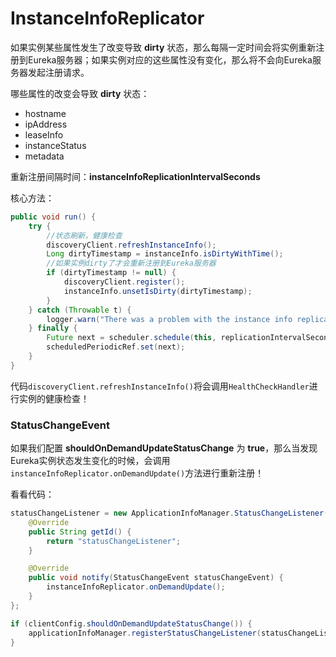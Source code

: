 # InstanceInfoReplicator

如果实例某些属性发生了改变导致 **dirty** 状态，那么每隔一定时间会将实例重新注册到Eureka服务器；如果实例对应的这些属性没有变化，那么将不会向Eureka服务器发起注册请求。

哪些属性的改变会导致 **dirty** 状态：

- hostname
- ipAddress
- leaseInfo
- instanceStatus
- metadata

重新注册间隔时间：**instanceInfoReplicationIntervalSeconds**

核心方法：

```java
public void run() {
    try {
        //状态刷新，健康检查
        discoveryClient.refreshInstanceInfo();
        Long dirtyTimestamp = instanceInfo.isDirtyWithTime();
        //如果实例dirty了才会重新注册到Eureka服务器
        if (dirtyTimestamp != null) {
            discoveryClient.register();
            instanceInfo.unsetIsDirty(dirtyTimestamp);
        }
    } catch (Throwable t) {
        logger.warn("There was a problem with the instance info replicator", t);
    } finally {
        Future next = scheduler.schedule(this, replicationIntervalSeconds, TimeUnit.SECONDS);
        scheduledPeriodicRef.set(next);
    }
}
```

代码`discoveryClient.refreshInstanceInfo()`将会调用`HealthCheckHandler`进行实例的健康检查！

### StatusChangeEvent

如果我们配置 **shouldOnDemandUpdateStatusChange** 为 **true**，那么当发现Eureka实例状态发生变化的时候，会调用`instanceInfoReplicator.onDemandUpdate()`方法进行重新注册！

看看代码：

```java
statusChangeListener = new ApplicationInfoManager.StatusChangeListener() {
    @Override
    public String getId() {
        return "statusChangeListener";
    }

    @Override
    public void notify(StatusChangeEvent statusChangeEvent) {
        instanceInfoReplicator.onDemandUpdate();
    }
};

if (clientConfig.shouldOnDemandUpdateStatusChange()) {
    applicationInfoManager.registerStatusChangeListener(statusChangeListener);
}
```

